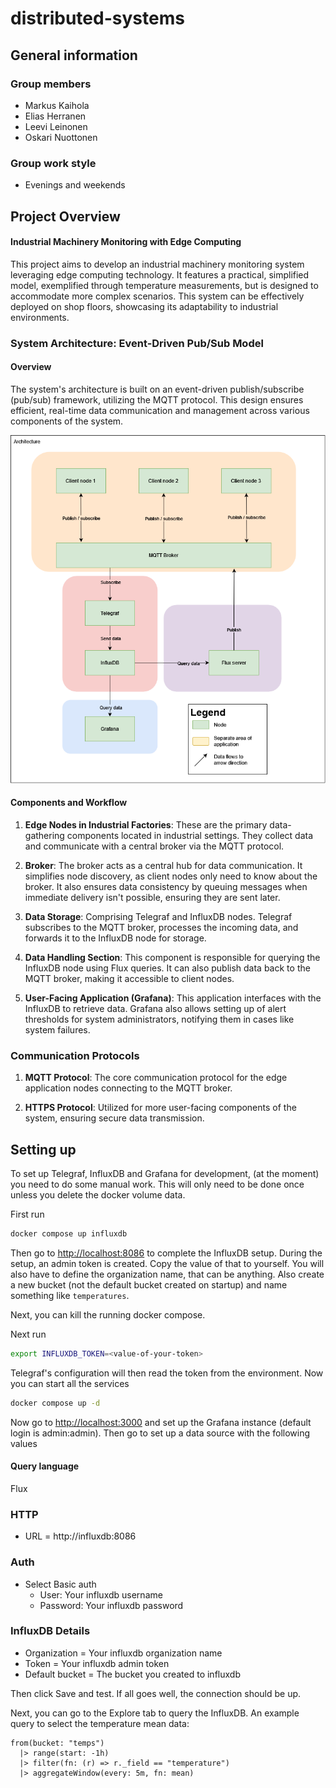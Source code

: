 # distributed-systems

## General information

### Group members

- Markus Kaihola
- Elias Herranen
- Leevi Leinonen
- Oskari Nuottonen

### Group work style

- Evenings and weekends

## Project Overview

#### Industrial Machinery Monitoring with Edge Computing

This project aims to develop an industrial machinery monitoring system leveraging edge computing technology.
It features a practical, simplified model, exemplified through temperature measurements,
but is designed to accommodate more complex scenarios.
This system can be effectively deployed on shop floors, showcasing its adaptability to industrial environments.

### System Architecture: Event-Driven Pub/Sub Model

#### Overview

The system's architecture is built on an event-driven publish/subscribe (pub/sub) framework, utilizing the MQTT
protocol.
This design ensures efficient, real-time data communication and management across various components of the
system.

![distributed drawio](./distributed-systems.drawio.png)

#### Components and Workflow

1. **Edge Nodes in Industrial Factories**: These are the primary data-gathering components located in industrial
   settings.
   They collect data and communicate with a central broker via the MQTT protocol.

2. **Broker**: The broker acts as a central hub for data communication.
   It simplifies node discovery, as client nodes only need to know about the broker.
   It also ensures data consistency by queuing messages when immediate delivery isn't
   possible, ensuring they are sent later.

3. **Data Storage**: Comprising Telegraf and InfluxDB nodes.
   Telegraf subscribes to the MQTT broker, processes the incoming
   data, and forwards it to the InfluxDB node for storage.

4. **Data Handling Section**: This component is responsible for querying the InfluxDB node using Flux queries.
   It can also publish data back to the MQTT broker, making it accessible to client nodes.

5. **User-Facing Application (Grafana)**: This application interfaces with the InfluxDB to retrieve data.
   Grafana also allows setting up of alert thresholds for system administrators,
   notifying them in cases like system failures.

### Communication Protocols

1. **MQTT Protocol**: The core communication protocol for the edge application nodes connecting to the MQTT broker.

2. **HTTPS Protocol**: Utilized for more user-facing components of the system, ensuring secure data transmission.

## Setting up

To set up Telegraf, InfluxDB and Grafana for development, (at the moment) you need to do some manual work.
This will only need to be done once unless you delete the docker volume data.

First run

```bash
docker compose up influxdb
```

Then go to [http://localhost:8086](http://localhost:8086) to complete the InfluxDB setup.
During the setup, an admin token is created.
Copy the value of that to yourself.
You will also have to define the organization name, that can be anything.
Also create a new bucket (not the default bucket created on startup) and name something like `temperatures`.

Next, you can kill the running docker compose.

Next run

```bash
export INFLUXDB_TOKEN=<value-of-your-token>
```

Telegraf's configuration will then read the token from the environment. Now you can start all the services

```bash
docker compose up -d
```

Now go to [http://localhost:3000](http://localhost:3000) and set up the Grafana instance (default login is admin:admin).
Then go to set up a data source with the following values

#### Query language

Flux

### HTTP

- URL = http://influxdb:8086

### Auth

- Select Basic auth
    - User: Your influxdb username
    - Password: Your influxdb password

### InfluxDB Details

- Organization = Your influxdb organization name
- Token = Your influxdb admin token
- Default bucket = The bucket you created to influxdb

Then click Save and test. If all goes well, the connection should be up.

Next, you can go to the Explore tab to query the InfluxDB. An example query to select the temperature mean data:

```flux
from(bucket: "temps")
  |> range(start: -1h)
  |> filter(fn: (r) => r._field == "temperature")
  |> aggregateWindow(every: 5m, fn: mean)
```
